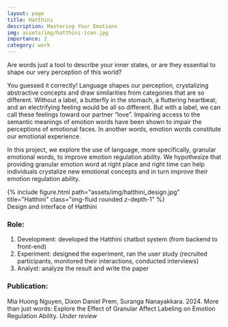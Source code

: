 ```yaml
---
layout: page
title: Hatthini
description: Mastering Your Emotions
img: assets/img/hatthini-icon.jpg
importance: 2
category: work
---
```


Are words just a tool to describe your inner states, or are they essential to shape our very perception of this world?

You guessed it correctly! Language shapes our perception, crystalizing abstractive concepts and draw similarities from categories that are so different. Without a label, a butterfly in the stomach, a fluttering heartbeat, and an electrifying feeling would be all so different. But with a label, we can call these feelings toward our partner “love”.  Impairing access to the semantic meanings of emotion words have been shown to impair the perceptions of emotional faces. In another words, emotion words constitute our emotional experience. 

In this project, we explore the use of language, more specifically, granular emotional words, to improve emotion regulation ability. We hypothesize that providing granular emotion word at right place and right time can help individuals crystalize new emotional concepts and in turn improve their emotion regulation ability.

<div class="row">
    <div class="col-sm mt-3 mt-md-0">
        {% include figure.html path="assets/img/hatthini_design.jpg" title="Hatthini" class="img-fluid rounded z-depth-1" %}
    </div>
</div>
<div class="caption">
    Design and interface of Hatthini
</div>



### Role: 
1. Development: developed the Hatthini chatbot system (from backend to front-end)
2. Experiment: designed the experiment, ran the user study (recruited participants, monitored their interactions, conducted interviews)
3. Analyst: analyze the result and write the paper

### Publication: 
Mia Huong Nguyen, Dixon Daniel Prem, Suranga Nanayakkara. 2024. More than just words: Explore the Effect of Granular Affect Labeling on Emotion Regulation Ability. *Under review*

